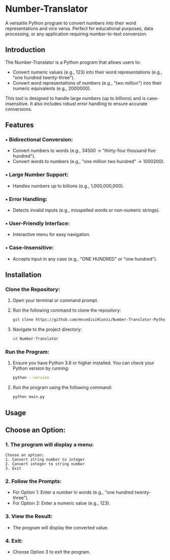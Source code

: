 # Number-Translator

A versatile Python program to convert numbers into their word representations and vice versa. Perfect for educational purposes, data processing, or any application requiring number-to-text conversion.

## Introduction

The Number-Translator is a Python program that allows users to:

- Convert numeric values (e.g., 123) into their word representations (e.g., "one hundred twenty-three").
- Convert word representations of numbers (e.g., "two million") into their numeric equivalents (e.g., 2000000).

This tool is designed to handle large numbers (up to billions) and is case-insensitive. It also includes robust error handling to ensure accurate conversions.

## Features

### • Bidirectional Conversion:

- Convert numbers to words (e.g., 34500 → "thirty-four thousand five hundred").
- Convert words to numbers (e.g., "one million two hundred" → 1000200).

### • Large Number Support:

- Handles numbers up to billions (e.g., 1,000,000,000).

### • Error Handling:

- Detects invalid inputs (e.g., misspelled words or non-numeric strings).

### • User-Friendly Interface:

- Interactive menu for easy navigation.

### • Case-Insensitive:

- Accepts input in any case (e.g., "ONE HUNDRED" or "one hundred").

## Installation

### Clone the Repository:

1. Open your terminal or command prompt.
2. Run the following command to clone the repository:

   ```bash
   git clone https://github.com/mncedisiHlonzi/Number-Translator-Python.git
   ```

3. Navigate to the project directory:

    ```bash
    cd Number-Translator
    ```

### Run the Program:

1. Ensure you have Python 3.8 or higher installed. You can check your Python version by running:

    ```bash
    python --version
    ```

2. Run the program using the following command:

    ```bash
    python main.py
    ```

## Usage

## Choose an Option:

### 1. The program will display a menu:

    Choose an option:
    1. Convert string number to integer
    2. Convert integer to string number
    3. Exit

### 2. Follow the Prompts:

- For Option 1: Enter a number in words (e.g., "one hundred twenty-three").
- For Option 2: Enter a numeric value (e.g., 123).

### 3. View the Result:

- The program will display the converted value.

### 4. Exit:

- Choose Option 3 to exit the program.
